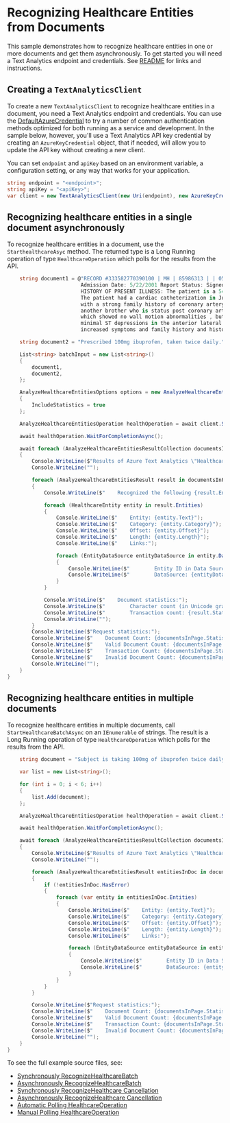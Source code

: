 # Recognizing Healthcare Entities from Documents
This sample demonstrates how to recognize healthcare entities in one or more documents and get them asynchronously. To get started you will need a Text Analytics endpoint and credentials.  See [README][README] for links and instructions.

## Creating a `TextAnalyticsClient`

To create a new `TextAnalyticsClient` to recognize healthcare entities in a document, you need a Text Analytics endpoint and credentials.  You can use the [DefaultAzureCredential][DefaultAzureCredential] to try a number of common authentication methods optimized for both running as a service and development.  In the sample below, however, you'll use a Text Analytics API key credential by creating an `AzureKeyCredential` object, that if needed, will allow you to update the API key without creating a new client.

You can set `endpoint` and `apiKey` based on an environment variable, a configuration setting, or any way that works for your application.

```C# Snippet:CreateTextAnalyticsClient
string endpoint = "<endpoint>";
string apiKey = "<apiKey>";
var client = new TextAnalyticsClient(new Uri(endpoint), new AzureKeyCredential(apiKey));
```

## Recognizing healthcare entities in a single document asynchronously

To recognize healthcare entities in a document, use the `StarthealthcareAsyc` method.  The returned type is a Long Running operation of type `HealthcareOperation` which polls for the results from the API.

```C# Snippet:TextAnalyticsSampleHealthcareBatchAsync
    string document1 = @"RECORD #333582770390100 | MH | 85986313 | | 054351 | 2/14/2001 12:00:00 AM | CORONARY ARTERY DISEASE | Signed | DIS |
                        Admission Date: 5/22/2001 Report Status: Signed Discharge Date: 4/24/2001 ADMISSION DIAGNOSIS: CORONARY ARTERY DISEASE.
                        HISTORY OF PRESENT ILLNESS: The patient is a 54-year-old gentleman with a history of progressive angina over the past several months.
                        The patient had a cardiac catheterization in July of this year revealing total occlusion of the RCA and 50% left main disease ,\
                        with a strong family history of coronary artery disease with a brother dying at the age of 52 from a myocardial infarction and \
                        another brother who is status post coronary artery bypass grafting. The patient had a stress echocardiogram done on July , 2001 , \
                        which showed no wall motion abnormalities , but this was a difficult study due to body habitus. The patient went for six minutes with \
                        minimal ST depressions in the anterior lateral leads , thought due to fatigue and wrist pain , his anginal equivalent. Due to the patient's \
                        increased symptoms and family history and history left main disease with total occasional of his RCA was referred for revascularization with open heart surgery.";

    string document2 = "Prescribed 100mg ibuprofen, taken twice daily.";

    List<string> batchInput = new List<string>()
    {
        document1,
        document2,
    };

    AnalyzeHealthcareEntitiesOptions options = new AnalyzeHealthcareEntitiesOptions()
    {
        IncludeStatistics = true
    };

    AnalyzeHealthcareEntitiesOperation healthOperation = await client.StartAnalyzeHealthcareEntitiesAsync(batchInput, "en", options);

    await healthOperation.WaitForCompletionAsync();

    await foreach (AnalyzeHealthcareEntitiesResultCollection documentsInPage in healthOperation.Value)
    {
        Console.WriteLine($"Results of Azure Text Analytics \"Healthcare Async\" Model, version: \"{documentsInPage.ModelVersion}\"");
        Console.WriteLine("");

        foreach (AnalyzeHealthcareEntitiesResult result in documentsInPage)
        {
            Console.WriteLine($"    Recognized the following {result.Entities.Count} healthcare entities:");

            foreach (HealthcareEntity entity in result.Entities)
            {
                Console.WriteLine($"    Entity: {entity.Text}");
                Console.WriteLine($"    Category: {entity.Category}");
                Console.WriteLine($"    Offset: {entity.Offset}");
                Console.WriteLine($"    Length: {entity.Length}");
                Console.WriteLine($"    Links:");

                foreach (EntityDataSource entityDataSource in entity.DataSources)
                {
                    Console.WriteLine($"        Entity ID in Data Source: {entityDataSource.EntityId}");
                    Console.WriteLine($"        DataSource: {entityDataSource.Name}");
                }
            }

            Console.WriteLine($"    Document statistics:");
            Console.WriteLine($"        Character count (in Unicode graphemes): {result.Statistics.CharacterCount}");
            Console.WriteLine($"        Transaction count: {result.Statistics.TransactionCount}");
            Console.WriteLine("");
        }
        Console.WriteLine($"Request statistics:");
        Console.WriteLine($"    Document Count: {documentsInPage.Statistics.DocumentCount}");
        Console.WriteLine($"    Valid Document Count: {documentsInPage.Statistics.ValidDocumentCount}");
        Console.WriteLine($"    Transaction Count: {documentsInPage.Statistics.TransactionCount}");
        Console.WriteLine($"    Invalid Document Count: {documentsInPage.Statistics.InvalidDocumentCount}");
        Console.WriteLine("");
    }
}
```

## Recognizing healthcare entities in multiple documents

To recognize healthcare entities in multiple documents, call `StartHealthcareBatchAsync` on an `IEnumerable` of strings.  The result is a Long Running operation of type `HealthcareOperation` which polls for the results from the API.

```C# Snippet:TextAnalyticsSampleHealthcareBatchConvenienceAsync
    string document = "Subject is taking 100mg of ibuprofen twice daily";

    var list = new List<string>();

    for (int i = 0; i < 6; i++)
    {
        list.Add(document);
    };

    AnalyzeHealthcareEntitiesOperation healthOperation = await client.StartAnalyzeHealthcareEntitiesAsync(list, "en", new AnalyzeHealthcareEntitiesOptions() { IncludeStatistics = true } );

    await healthOperation.WaitForCompletionAsync();

    await foreach (AnalyzeHealthcareEntitiesResultCollection documentsInPage in healthOperation.Value)
    {
        Console.WriteLine($"Results of Azure Text Analytics \"Healthcare Async\" Model, version: \"{documentsInPage.ModelVersion}\"");
        Console.WriteLine("");

        foreach (AnalyzeHealthcareEntitiesResult entitiesInDoc in documentsInPage)
        {
            if (!entitiesInDoc.HasError)
            {
                foreach (var entity in entitiesInDoc.Entities)
                {
                    Console.WriteLine($"    Entity: {entity.Text}");
                    Console.WriteLine($"    Category: {entity.Category}");
                    Console.WriteLine($"    Offset: {entity.Offset}");
                    Console.WriteLine($"    Length: {entity.Length}");
                    Console.WriteLine($"    Links:");

                    foreach (EntityDataSource entityDataSource in entity.DataSources)
                    {
                        Console.WriteLine($"        Entity ID in Data Source: {entityDataSource.EntityId}");
                        Console.WriteLine($"        DataSource: {entityDataSource.Name}");
                    }
                }
            }
        }

        Console.WriteLine($"Request statistics:");
        Console.WriteLine($"    Document Count: {documentsInPage.Statistics.DocumentCount}");
        Console.WriteLine($"    Valid Document Count: {documentsInPage.Statistics.ValidDocumentCount}");
        Console.WriteLine($"    Transaction Count: {documentsInPage.Statistics.TransactionCount}");
        Console.WriteLine($"    Invalid Document Count: {documentsInPage.Statistics.InvalidDocumentCount}");
        Console.WriteLine("");
    }
}
```

To see the full example source files, see:

* [Synchronously RecognizeHealthcareBatch](https://github.com/Azure/azure-sdk-for-net/blob/master/sdk/textanalytics/Azure.AI.TextAnalytics/tests/samples/Sample_HealthcareBatch.cs)
* [Asynchronously RecognizeHealthcareBatch](https://github.com/Azure/azure-sdk-for-net/blob/master/sdk/textanalytics/Azure.AI.TextAnalytics/tests/samples/Sample_HealthcareBatchAsync.cs)
* [Synchronously RecognizeHealthcare Cancellation](https://github.com/Azure/azure-sdk-for-net/blob/master/sdk/textanalytics/Azure.AI.TextAnalytics/tests/samples/Sample_Healthcare_Cancellation.cs)
* [Asynchronously RecognizeHealthcare Cancellation](https://github.com/Azure/azure-sdk-for-net/blob/master/sdk/textanalytics/Azure.AI.TextAnalytics/tests/samples/Sample_HealthcareAsync_Cancellation.cs)
* [Automatic Polling HealthcareOperation ](https://github.com/Azure/azure-sdk-for-net/blob/master/sdk/textanalytics/Azure.AI.TextAnalytics/tests/samples/Sample_HealthcareAsync_AutomaticPolling.cs)
* [Manual Polling HealthcareOperation ](https://github.com/Azure/azure-sdk-for-net/blob/master/sdk/textanalytics/Azure.AI.TextAnalytics/tests/samples/Sample_HealthcareAsync_ManualPolling.cs)

[DefaultAzureCredential]: https://github.com/Azure/azure-sdk-for-net/blob/master/sdk/identity/Azure.Identity/README.md
[README]: https://github.com/Azure/azure-sdk-for-net/blob/master/sdk/textanalytics/Azure.AI.TextAnalytics/README.md